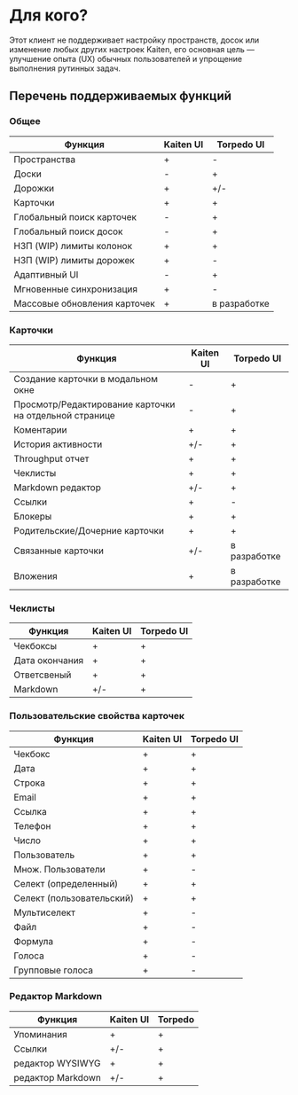 # Для кого?
Этот клиент не поддерживает настройку пространств, досок или изменение любых других настроек Kaiten, его основная цель — улучшение опыта (UX) обычных пользователей и упрощение выполнения рутинных задач.

## Перечень поддерживаемых функций
### Общее
| Функция                      | Kaiten UI          | Torpedo UI   |
|------------------------------|--------------------|--------------|
| Пространства                 | +                  | -            |
| Доски                        | -                  | +            |
| Дорожки                      | +                  | +/-          |
| Карточки                     | +                  | +            |
| Глобальный поиск карточек    | -                  | +            |
| Глобальный поиск досок       | -                  | +            |
| НЗП (WIP) лимиты колонок     | +                  | +            |
| НЗП (WIP) лимиты дорожек     | +                  | -            |
| Адаптивный UI                | -                  | +            |
| Мгновенные синхронизация     | +                  | -            |
| Массовые обновления карточек | +                  | в разработке |

### Карточки
| Функция                                                | Kaiten UI          | Torpedo UI   |
|--------------------------------------------------------|--------------------|--------------|
| Создание карточки в модальном окне                     | -                  | +            |
| Просмотр/Редактирование карточки на отдельной странице | -                  | +            |
| Коментарии                                             | +                  | +            |
| История активности                                     | +/-                | +            |
| Throughput отчет                                       | +                  | +            |
| Чеклисты                                               | +                  | +            |
| Markdown редактор                                      | +/-                | +            |
| Ссылки                                                 | +                  | -            |
| Блокеры                                                | +                  | +            |
| Родительские/Дочерние карточки                         | +                  | +            |
| Связанные карточки                                     | +/-                | в разработке |
| Вложения                                               | +                  | в разработке |

### Чеклисты
| Функция         | Kaiten UI   | Torpedo UI |
|-----------------|-------------|------------|
| Чекбоксы        | +           | +          |
| Дата окончания  | +           | +          |
| Ответсвеный     | +           | +          |
| Markdown        | +/-         | +          |

### Пользовательские свойства карточек
| Функция                   | Kaiten UI  | Torpedo UI |
|---------------------------|------------|------------|
| Чекбокс                   | +          | +          |
| Дата                      | +          | +          |
| Строка                    | +          | +          |
| Email                     | +          | +          |
| Ссылка                    | +          | +          |
| Телефон                   | +          | +          |
| Число                     | +          | +          |
| Пользователь              | +          | +          |
| Множ. Пользователи        | +          | -          |
| Селект (определенный)     | +          | +          |
| Селект (пользовательский) | +          | +          |
| Мультиселект              | +          | -          |
| Файл                      | +          | -          |
| Формула                   | +          | -          |
| Голоса                    | +          | -          |
| Групповые голоса          | +          | -          |

### Редактор Markdown
| Функция           | Kaiten UI         | Torpedo |
|-------------------|-------------------|---------|
| Упоминания        | +                 | +       |
| Ссылки            | +/-               | +       |
| редактор WYSIWYG  | +                 | +       |
| редактор Markdown | +/-               | +       |
